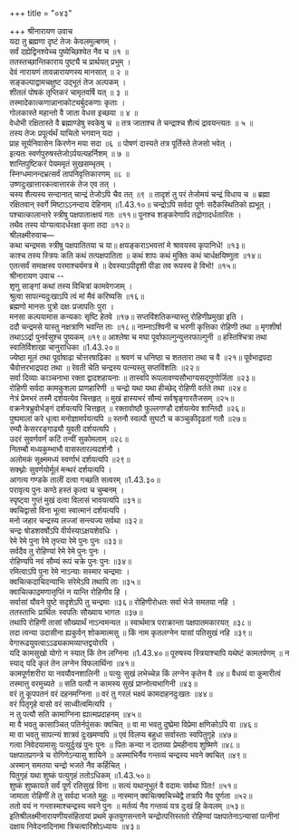 +++
title = "०४३"

+++
श्रीनारायण उवाच  
यदा तु ब्रह्मणा दृष्टं तेजः केवलमुल्बणम् ।  
सर्वं दह्येद्विनश्येच्च पुष्येच्छिश्येत नैव च ॥१ ॥  
ततस्तच्छान्तिकाराय पुष्ट्यै च प्रार्थयत् प्रभुम् ।  
देवं नारायणं तावन्नारायणस्य मानसात् ॥ २ ॥  
सङ्कल्पाद्वामचक्षुष्ट उद्भूतं तेज अल्पकम् ।  
शीतलं पोषकं तृप्तिकरं चामृतवर्षि यत् ॥ ३ ॥  
तस्मादेकात्कणान्नानाकोट्यर्बुदकणाः कृताः ।  
गोलकास्ते महान्तो वै जाता वेधस इच्छया ॥ ४ ॥  
वेधोभी रक्षितास्ते वै ब्रह्माण्डेषु स्वकेषु च ॥
तत्र जाताश्च ते चन्द्राश्च शैत्यं द्रावयन्त्यतः ॥ ५ ॥  
तस्य तेजः प्रपूर्त्यर्थं याचितो भगवान् यदा ।  
प्राह सूर्यनिवासेन किरणेन मया सदा ॥६ ॥
पोषणं दास्यते तत्र पूर्तिस्ते तेजसो भवेत् ।  
इत्यतः स्वर्णपुरुषस्तेजोऽर्पयत्यहर्निशम् ॥ ७ ॥  
शान्तिपुष्टिकरं पेयममृतं सुखसम्भृतम् ।  
स्निग्धमानन्दभ्रत्सर्वं तापनिवृत्तिकारणम् ॥८ ॥  
उष्णदुःखात्तारकत्वात्तारकं तेज एव तत् ।  
चस्य शैत्यस्य सन्दानात् चान्द्रं तेजोऽपि चैव तत् ॥९ ॥
तादृशं तु परं तेजोमयं चन्द्रं विधाय च ॥
ब्रह्मा रक्षितवान् स्वर्गे मिष्टाऽऽनन्दाय देहिनाम् ॥1.43.१०॥
चन्द्रोऽपि सर्वदा पूर्णः सदैकस्थितिको ह्यभूत् ।  
पश्चात्कालान्तरे स्त्रीषु पक्षपातात्क्षयं गतः ॥११॥
पुनश्च शङ्करेणापि तद्रोगादर्धतारितः ।  
तथैव तस्य योग्यत्वादर्धरक्षा कृता तदा ॥१२॥  
श्रीलक्ष्मीरुवाच—  
कथा चन्द्रमसः स्त्रीषु पक्षपातितया च या॥
क्षयङ्कराऽभवत्तां मे श्रावयस्व कृपानिधे! ॥१३॥  
काश्च तस्य स्त्रियः कति कथं तत्पक्षपातिता ॥
कथं शापः कथं मुक्तिः कथं चार्धक्षयिष्णुता ॥१४॥  
एतत्सर्वं समाक्षस्व परमाश्चर्यमत्र मे ॥
देवस्याऽपीदृशी पीडा तव रूपस्य हे विभो! ॥१५॥  
श्रीनारायण उवाच --  
शृणु साङ्गां कथां तस्य विचित्रां कामवेगजाम् ।  
श्रुत्वा सापत्न्यदुःखाऽपि त्वं मां मैवं करिष्यसि ॥१६॥  
ब्रह्मणो मानसः पुत्रो दक्षः प्रजापतिः पुरा ।  
मनसा कल्पयामास कन्यकाः सृष्टि हेतवे ॥१७॥
सप्तविंशतिकन्यास्तु रोहिणीप्रमुखा इति ।  
ददौ चन्द्रमसे यास्तु नक्षत्राणि भवन्ति ताः ॥१८॥
नाम्नाऽश्विनी च भरणी कृत्तिका रोहिणी तथा ॥
मृगशीर्षा तथाऽऽर्द्रा पुनर्वसुश्च पुष्यकम् ॥१९॥
आश्लेषा च मघा पूर्वाफाल्गुन्युत्तरफाल्गुनी ॥
हस्तिश्चित्रा तथा स्वातिर्विशाखा चानुराधिका ॥1.43.२०॥  
ज्येष्ठा मूलं तथा पूर्वाषाढा चोत्तरषाढिका ॥
श्रवणं च धनिष्ठा च शततारा तथा च वै ॥२१॥
पूर्वभाद्रपदा चैवोत्तरभाद्रपदा तथा ॥
रेवती चेति चन्द्रस्य पत्न्यस्तु सप्तविंशतिः ॥२२॥  
सर्वा दिव्याः काञ्चनाभा रक्ता द्वादशहायनाः ॥
तास्वपि रूपलावण्यसौभाग्यसद्गुणोर्जिता ॥२३॥  
रोहिणी सर्वदा कामकुशला प्राणहारिणी ॥
चन्द्रो यथा यथा हीच्छेद् रोहिणी वर्तते तथा ॥२४॥  
नेत्रं प्रेमभरं तस्मै दर्शयत्येव चित्तहृत् ॥
मुखं हास्यभरं सौम्यं सर्वश्रृङ्गारतैजसम् ॥२५॥  
वक्रनेत्रभ्रुवोर्भङ्गं दर्शयत्यपि चित्तहृत् ॥
रक्तावोष्ठौ फुल्लगण्डौ दर्शयत्येव शान्तिदौ ॥२६॥  
पुष्पमालां करे धृत्वा मनोज्ञामर्पयत्यपि ॥
स्तनौ स्वल्पौ सुघटौ च कञ्चुकीदृढतां गतौ ॥२७॥  
रम्यौ केसररङ्गाढ्यौ युवती दर्शयत्यपि ।  
उदरं सुवर्णवर्णं कटिं तन्वीं सुकोमलाम् ॥२८॥  
नितम्बौ मध्यकुम्भाभौ वासस्तारल्यदर्शनौ ।  
अलोमकं सूक्ष्ममध्यं स्वर्णाभं दर्शयत्यपि ॥२९॥  
सक्थ्नोः सुवर्णयोर्मूलं मन्थरं दर्शयत्यपि ।  
आगत्य गण्डके तालीं दत्वा गच्छति सत्वरम् ॥1.43.३०॥  
परावृत्य पुनः कण्ठे हस्तं कृत्वा च चुम्बनम् ।  
स्पृष्ट्वा गुप्तं मुखं दत्वा विलासं भावयत्यपि ॥३१॥  
क्वचिद्वासो विना भूत्वा स्वात्मानं दर्शयत्यपि ।  
मनो जहार चन्द्रस्य लज्जां सन्त्यज्य सर्वथा ॥३२॥  
चन्द्रः षोडशवर्षोऽपि वीर्यस्याऽक्षयशेवधिः ।  
रेमे रेमे पुना रेमे तृप्त्या रेमे पुनः पुनः ॥३३॥  
सर्वदैव तु रोहिण्यां रेमे रेमे पुनः पुनः ।  
रोहिण्यपि नवं सौम्यं रूपं चक्रे पुनः पुनः ॥३४॥  
रमित्वाऽपि पुना रेमे नाऽन्याः सस्मार चन्द्रमाः ।  
क्वचित्कदाचिदन्याभिः संरेमेऽपि तथापि ताः ॥३५॥  
क्वाचित्काद्रमणात्तृप्तिं न यान्ति रोहिणीव हि ।  
सर्वासां यौवने पुष्टे सदृशेऽपि तु चन्द्रमाः ॥३६॥
रोहिणीरोधतः सर्वा भेजे समतया नहि ।  
ततस्ताभिः प्रार्थितः स्वपतिः सौख्याय भागतः ॥३७॥  
तथापि रोहिणी तासां सौख्यार्थं नाऽन्वमन्यत ॥
स्वार्थमात्र पराक्रान्ता पक्षपातमकारयत् ॥३८॥  
तदा त्वन्या उदासीना ह्यकुर्वन् शोकमात्मसु ॥
किं नाम कृतलग्नेन यासां पतिसुखं नहि ॥३९॥  
वेगारूढयुवत्वाऽऽढ्यकामव्याप्तद्वयोरपि ।  
यदि कामसुखो योगो न स्यात् किं तेन लग्निना ॥1.43.४०॥
पूरुषस्य स्त्रियाश्चापि यथेष्टं कामतर्पणम् ॥
न स्याद् यदि कृतं तेन लग्नेन विफलार्थिना ॥४१॥  
कामपूर्णशरीरा या नवयौवनशालिनी ॥
पत्युः सुखं लभेच्चेन्न किं लग्नेन कृतेन वै ॥४॥
वैधव्यं वा कुमारीत्वं तस्मात्तु वरमुच्यते ॥
सति पत्यौ न कामस्य सुखं प्राप्नोत्यभागिनी ॥४३॥  
वरं तु कूपपतनं वरं दहनमग्निना ॥
वरं तु गरलं भक्ष्यं कामदाहनदुःखतः ॥४४॥  
वरं पितृगृहे वासो वरं साध्वीत्वमित्यपि ।  
न तु पत्यौ सति कामाग्निना ह्यात्मप्रदाहनम् ॥४५॥  
मा वै भवतु कासाञ्चित् पतिर्नपुंसकः क्वचित् ॥
वा मा भवतु दुष्प्रेमा विप्रेमा क्षणिकोऽपि वा ॥४६॥  
मा वा भवतु सापत्न्यं शात्रवं दुःखमण्वपि ॥
एवं विलप्य बहुधा सर्वास्ताः स्वपितुगृहे ॥४७॥  
गत्वा निवेदयामासुः पत्युर्दुःखं पुनः पुनः ॥
पितः कन्या न दातव्या प्रेमहीनाय शुष्मिणे ॥४८॥  
पक्षपातप्रगन्त्रे च रोगिणेऽन्यासु शायिने ॥
अस्माभिर्नैव गन्तव्यं चन्द्रस्य भवने क्वचित् ॥४९॥  
अस्मान् समतया चन्द्रो भजते नैव कर्हिचित् ।  
पितुगृहं यथा शुष्कं पत्युगृहं ततोऽधिकम् ॥1.43.५०॥  
शुष्कं शुष्कायते सर्वं पूर्णं रतिसुखं विना ॥
सत्यं यथानुभूतं वै वदामः सर्वथा पितः! ॥५१॥  
जामाता रोहिणीं ते तु सर्वदा भजते मुहुः ॥
नास्मान् क्वचित्क्वचिच्चेद्वै तत्रापि नैव पूर्णता ॥५२॥  
ततो वयं न गन्तास्माश्चन्द्रस्य भवने पुनः ॥
मर्तव्यं नैव गन्तव्यं यत्र दुःखं हि केवलम् ॥५३॥  
इतिश्रीलक्ष्मीनारायणीयसंहितायां प्रथमे कृतयुगसन्ताने चन्द्रोत्पत्तिस्ततो रोहिण्यां पक्षपातेनाऽन्यासां पत्नीनां दक्षाय निवेदनादिनामा त्रिचत्वारिंशोऽध्यायः ॥४३॥
    
